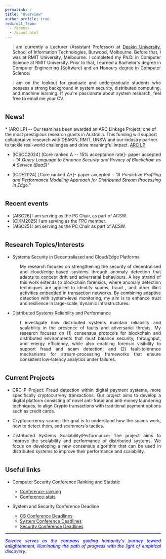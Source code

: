 ```yaml
---
permalink: /
title: "Overview" 
author_profile: true
redirect_from: 
  - /about/
  - /about.html
---
```


<span style="text-align: justify;"></span>
  <ul style="text-align: justify;"> I am currently a Lecturer (Assistant Professor) at <a href="https://www.deakin.edu.au/">Deakin University</a>, School of Information Technologies, Burwood, Melbourne. Before that, I was at RMIT University, Melbourne. I completed my Ph.D. in Computer Science at RMIT University. Prior to that, I earned a Bachelor's degree in Computer Engineering (Software) and an Honours degree in Computer Science. </ul>

  <ul style="text-align: justify;"> I am on the lookout for graduate and undergraduate students who possess a strong background in system security, distributed computing, and machine learning. If you're passionate about system research, feel free to email me your CV. </ul>


<span style="font-size:20px;">News!</span>
======
<span style=" text-align: justify;"> 
  * [ARC LP] -- Our team has been awarded an ARC Linkage Project, one of the most prestigious research grants in Australia. This funding will support collaborative research with DEAKIN, RMIT, UNSW and our industry partner to tackle real-world challenges and drive meaningful impact.
    <a href= "https://rms.arc.gov.au/RMS/Report/Download/Report/a3f6be6e-33f7-4fb5-98a6-7526aaa184cf/277">ARC LP</a>

  * [ICSOC2024] [Core ranked A -- 15% acceptance rate]- paper accepted - <span style="font-style: italic;">"A Query Language to Enhance Security and Privacy of Blockchain as A Service (BaaS)"</span> 

  * [ICDE2024] [Core ranked A*]- paper accepted - <span style="font-style: italic;"> "A Predictive Profiling and Performance Modeling Approach for Distributed Stream Processing in Edge."</span>

<span style="font-size:20px;">Recent events</span>
======

  * [AISC26] I am serving as the PC Chair, as part of ACSW.
  * [CIKM2025] I am serving as the TPC member.
  * [AISC25] I am serving as the PC Chair as part of ACSW.
 
<span style="font-size:20px;">Research Topics/Interests</span>
======

<span style=" text-align: justify;"> 

  * Systems Security in Decentraliased and Cloud/Edge Platforms
    <ul><span style=" text-align: justify;">  My research focuses on strengthening the security of decentralised and cloud/edge-based systems through anomaly detection that adapts to concept drift and adversarial behaviours. A key strand of this work extends to blockchain forensics, where anomaly detection techniques are applied to <span style="font-style: bold"> identify scams, fraud </span>, and other illicit activities embedded in transaction networks. By combining adaptive detection with system-level monitoring, my aim is to enhance trust and resilience in large-scale, dynamic infrastructures.</span></ul>

  * Distributed Systems Reliability and Performance
      <ul> <span style=" text-align: justify;"> I investigate how distributed systems maintain reliability and scalability in the presence of faults and adversarial threats. My research focuses on (1) consensus protocols for blockchain and distributed environments that must balance security, throughput, and energy efficiency, while also enabling forensic visibility to support fraud and scam detection; and (2) fault-tolerance mechanisms for stream-processing frameworks that ensure consistent low-latency analytics under failures.</span></ul>

  
<span style="font-size:20px;">Current Projects</span>
======

<span style=" text-align: justify;">  
 
  * CRC-P Project: Fraud detection within digital payment systems, more specifically cryptocurreny transactions. Our project aims to develop a digital platform consisting of novel anti-fraud and anti-money laundering techniques, to align Crypto transactions with traditional payment options such as credit cards.  

  * Cryptocurrency scams: the goal is to understand how the scams work, how to detect them, and scammers's tactics.  

  * Distributed Systems Scalability/Performance: The project aims to improve the scalability and performance of distributed systems. We focus on developing a new consensus algorithm that can be used in distributed systems to improve their performance and scalability.

<span style="font-size:20px;">Useful links</span>
======
  <!-- * Quality Research
     * <a href= "http://www.mysmu.edu/phdis2008/qiang.yan.2008/Doc/Quality%20Research%20in%20Affordable%20Way.pdf">Quality Research in Affordable Ways by Dr. Qiang Yan</a> -->

  * Computer Security Conference Ranking and Statistic
     * <a href= "http://jianying.space/conference-ranking.html">Conference-ranking</a>
     * <a href="http://faculty.cs.tamu.edu/guofei/sec_conf_stat.htm">Conference-stats</a>

  * System and Security Conference Deadline
     * <a href="https://cs-deadlines.cin.ufpe.br/"> CS Conference Deadlines </a>
     * <a href="https://dants.github.io/index_sysvenues_deadline.html"> System Conference Deadlines </a>
     * <a href= "https://sec-deadlines.github.io/">Security Conference Deadlines</a>

***
<span style="font-style: italic; color:blue;"> Science serves as the compass guiding humanity's journey toward enlightenment, illuminating the path of progress with the light of empirical discovery.</span>
